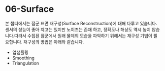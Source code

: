 # 06-Surface



본 챕터에서는 점군 표면 재구성\(Surface Reconstruction\)에 대해 다루고 있습니다. 센서의 성능이 좋아 지고는 있지만 노이즈는 존재 하고, 정확도나 해상도 역시 높지 않습니다.따라서 수집된 점군에서 원래 물체의 모습을 파악하기 위해서는 재구성 기법이 필요합니다. 재구성의 방법은 아래와 같습니다. 

* 업샘플링 
* Smoothing
* Triangulation 


